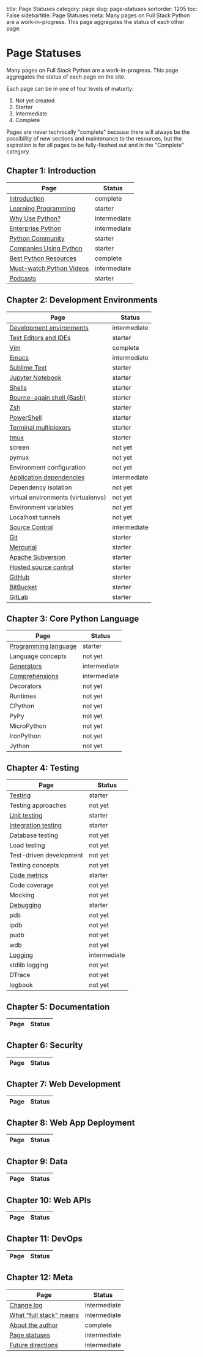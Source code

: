 title: Page Statuses
category: page
slug: page-statuses
sortorder: 1205
toc: False
sidebartitle: Page Statuses
meta: Many pages on Full Stack Python are a work-in-progress. This page aggregates the status of each other page.


# Page Statuses
Many pages on Full Stack Python are a work-in-progress. This page aggregates 
the status of each page on the site.

Each page can be in one of four levels of maturity:

1. Not yet created
2. Starter
3. Intermediate
4. Complete

Pages are never technically "complete" because there will always be
the possibility of new sections and maintenance to the resources, but the
aspiration is for all pages to be fully-fleshed out and in the "Complete"
category.


## Chapter 1: Introduction
| Page                                                   | Status       |
|--------------------------------------------------------|--------------|
| [Introduction](/introduction.html)                     | complete     |
| [Learning Programming](/learning-programming.html)     | starter      |
| [Why Use Python?](/why-use-python.html)                | intermediate |
| [Enterprise Python](/enterprise-python.html)           | intermediate |
| [Python Community](/python-community.html)             | starter      |
| [Companies Using Python](/companies-using-python.html) | starter      |
| [Best Python Resources](/best-python-resources.html)   | complete     |
| [Must-watch Python Videos](/best-python-videos.html)   | intermediate |
| [Podcasts](/best-python-podcasts.html)                 | starter      |


## Chapter 2: Development Environments
| Page                                                       | Status       |
|------------------------------------------------------------|--------------|
| [Development environments](/development-environments.html) | intermediate |
| [Text Editors and IDEs](/text-editors-ides.html)           | starter      |
| [Vim](/vim.html)                                           | complete     |
| [Emacs](/emacs.html)                                       | intermediate |
| [Sublime Text](/sublime-text.html)                         | starter      |
| [Jupyter Notebook](/jupyter-notebook.html)                 | starter      |
| [Shells](/shells.html)                                     | starter      | 
| [Bourne-again shell (Bash)](/bourne-again-shell-bash.html) | starter      | 
| [Zsh](/zsh-shell.html)                                     | starter      | 
| [PowerShell](/powershell.html)                             | starter      | 
| [Terminal multiplexers](/terminal-multiplexers.html)       | starter      |
| [tmux](/tmux.html)                                         | starter      |
| screen                                                     | not yet      | 
| pymux                                                      | not yet      | 
| Environment configuration                                  | not yet      | 
| [Application dependencies](/application-dependencies.html) | intermediate | 
| Dependency isolation                                       | not yet      |
| virtual environments (virtualenvs)                         | not yet      |
| Environment variables                                      | not yet      |
| Localhost tunnels                                          | not yet      |
| [Source Control](/source-control.html)                     | intermediate |
| [Git](/git.html)                                           | starter      |
| [Mercurial](/mercurial.html)                               | starter      |
| [Apache Subversion](/apache-subversion.html)               | starter      |
| [Hosted source control](/hosted-source-control-services.html) | starter   |
| [GitHub](/github.html)                                     | starter      |
| [BitBucket](/bitbucket.html)                               | starter      |
| [GitLab](/gitlab.html)                                     | starter      |


## Chapter 3: Core Python Language
| Page                                                       | Status       |
|------------------------------------------------------------|--------------|
| [Programming language](/python-programming-language.html)  | starter      |
| Language concepts                                          | not yet      |
| [Generators](/generators.html)                             | intermediate |
| [Comprehensions](/comprehensions.html)                     | intermediate |
| Decorators                                                 | not yet      |
| Runtimes                                                   | not yet      |
| CPython                                                    | not yet      |
| PyPy                                                       | not yet      |
| MicroPython                                                | not yet      |
| IronPython                                                 | not yet      |
| Jython                                                     | not yet      |


## Chapter 4: Testing
| Page                                                       | Status       |
|------------------------------------------------------------|--------------|
| [Testing](/testing.html)                                   | starter      |
| Testing approaches                                         | not yet      |
| [Unit testing](/unit-testing.html)                         | starter      |
| [Integration testing](/integration-testing.html)           | starter      |
| Database testing                                           | not yet      |
| Load testing                                               | not yet      |
| Test-driven development                                    | not yet      |
| Testing concepts                                           | not yet      |
| [Code metrics](/code-metrics.html)                         | starter      |
| Code coverage                                              | not yet      |
| Mocking                                                    | not yet      |
| [Debugging](/debugging.html)                               | starter      |
| pdb                                                        | not yet      |
| ipdb                                                       | not yet      |
| pudb                                                       | not yet      |
| wdb                                                        | not yet      |
| [Logging](/logging.html)                                   | intermediate |
| stdlib logging                                             | not yet      |
| DTrace                                                     | not yet      |
| logbook                                                    | not yet      |


## Chapter 5: Documentation
| Page                                                       | Status       |
|------------------------------------------------------------|--------------|


## Chapter 6: Security
| Page                                                       | Status       |
|------------------------------------------------------------|--------------|


## Chapter 7: Web Development
| Page                                                       | Status       |
|------------------------------------------------------------|--------------|


## Chapter 8: Web App Deployment
| Page                                                       | Status       |
|------------------------------------------------------------|--------------|


## Chapter 9: Data
| Page                                                       | Status       |
|------------------------------------------------------------|--------------|


## Chapter 10: Web APIs
| Page                                                       | Status       |
|------------------------------------------------------------|--------------|


## Chapter 11: DevOps
| Page                                                       | Status       |
|------------------------------------------------------------|--------------|


## Chapter 12: Meta
| Page                                                       | Status       |
|------------------------------------------------------------|--------------|
| [Change log](change-log.html)                              | intermediate | 
| [What "full stack" means](/what-full-stack-means.html)     | intermediate | 
| [About the author](/about-author.html)                     | complete     | 
| [Page statuses](/page-statuses.html)                       | intermediate | 
| [Future directions](/future-directions.html)               | intermediate | 
